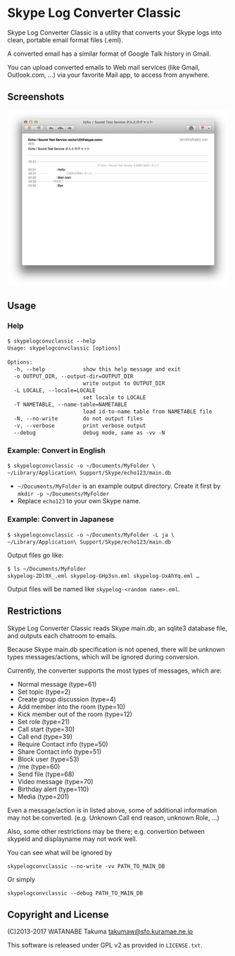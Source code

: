 Skype Log Converter Classic
===========================

Skype Log Converter Classic is a utility that converts your Skype logs into clean, portable email format files (.eml).

A converted email has a similar format of Google Talk history in Gmail.

You can upload converted emails to Web mail services (like Gmail, Outlook.com, ...)
via your favorite Mail app, to access from anywhere.


Screenshots
-----------

![screenshot](./extra/screenshot.png)


Usage
-----
### Help

    $ skypelogconvclassic --help
    Usage: skypelogconvclassic [options]

    Options:
      -h, --help            show this help message and exit
      -o OUTPUT_DIR, --output-dir=OUTPUT_DIR
                            write output to OUTPUT_DIR
      -L LOCALE, --locale=LOCALE
                            set locale to LOCALE
      -T NAMETABLE, --name-table=NAMETABLE
                            load id-to-name table from NAMETABLE file
      -N, --no-write        do not output files
      -v, --verbose         print verbose output
      --debug               debug mode, same as -vv -N


### Example: Convert in English

    $ skypelogconvclassic -o ~/Documents/MyFolder \
    ~/Library/Application\ Support/Skype/echo123/main.db

  * `~/Documents/MyFolder` is an example output directory.
    Create it first by `mkdir -p ~/Documents/MyFolder`
  * Replace `echo123` to your own Skype name.


### Example: Convert in Japanese

    $ skypelogconvclassic -o ~/Documents/MyFolder -L ja \
    ~/Library/Application\ Support/Skype/echo123/main.db

Output files go like:

    $ ls ~/Documents/MyFolder
    skypelog-2Dl9X_.eml skypelog-GHp3sn.eml skypelog-UxAhYq.eml …

Output files will be named like `skypelog-<random name>.eml`.


Restrictions
------------

Skype Log Converter Classic reads Skype main.db, an sqlite3 database file,
and outputs each chatroom to emails.

Because Skype main.db specification is not opened,
there will be unknown types messages/actions, which will be ignored during conversion.

Currently, the converter supports the most types of messages, which are:

  * Normal message (type=61)
  * Set topic (type=2)
  * Create group discussion (type=4)
  * Add member into the room (type=10)
  * Kick member out of the room (type=12)
  * Set role (type=21)
  * Call start (type=30)
  * Call end (type=39)
  * Require Contact info (type=50)
  * Share Contact info (type=51)
  * Block user (type=53)
  * /me (type=60)
  * Send file (type=68)
  * Video message (type=70)
  * Birthday alert (type=110)
  * Media (type=201)

Even a message/action is in listed above, some of
additional information may not be converted.
(e.g. Unknown Call end reason, unknown Role, …)

Also, some other restrictions may be there;
e.g. convertion between skypeid and displayname may not work well.

You can see what will be ignored by

    skypelogconvclassic --no-write -vv PATH_TO_MAIN_DB

Or simply

    skypelogconvclassic --debug PATH_TO_MAIN_DB


Copyright and License
---------------------

(C)2013-2017 WATANABE Takuma <takumaw@sfo.kuramae.ne.jp>

This software is released under GPL v2 as provided in `LICENSE.txt`.
